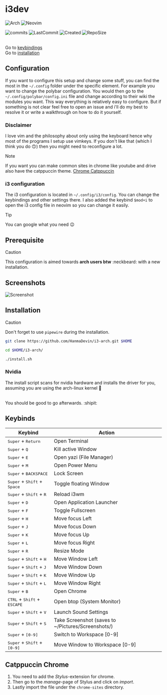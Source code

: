 # i3dev

![Arch](https://img.shields.io/badge/Arch-blue?style=for-the-badge&logo=archlinux&logoColor=white)
![Neovim](https://img.shields.io/badge/NeoVim-%2357A143.svg?&style=for-the-badge&logo=neovim&logoColor=white)

![commits](https://img.shields.io/github/commit-activity/t/HanmaDevin/i3-arch)
![LastCommit](https://img.shields.io/github/last-commit/HanmaDevin/i3-arch)
![Created](https://img.shields.io/github/created-at/HanmaDevin/i3-arch)
![RepoSize](https://img.shields.io/github/repo-size/HanmaDevin/i3-arch) <br><br>

Go to [keybindings](#keybinds)<br>
Go to [installation](#installation)<br>

## Configuration

If you want to configure this setup and change some stuff, you can find the most in the `~/.config` folder under the specific
element. For example you want to change the polybar configuration. You would then 
go to the `~/.config/polybar/config.ini` file and change according to their wiki the modules you want. This way everything is 
relatively easy to configure. But if something is not clear feel free to open an issue and i'll do my best to resolve it or
write a walkthrough on how to do it yourself.

### Disclaimer

I love vim and the philosophy about only using the keyboard hence why most of the programs I setup use vimkeys.
If you don't like that (which I think you do :upside_down_face:) then you might need to reconfigure a lot.

> [!NOTE]
> If you want you can make common sites in chrome like youtube and drive also have the catppuccin theme.
> [Chrome Catppuccin](#catppuccin-chrome)

### i3 configuration

The i3 configuration is located in `~/.config/i3/config`. You can change the keybindings and other settings there.
I also added the keybind `$mod+i` to open the i3 config file in neovim so you can change it easily.

> [!TIP]
> You can google what you need :wink:

## Prerequisite

> [!CAUTION]
> This configuration is aimed towards __arch users btw__ :neckbeard: with a new installation.

## Screenshots
![Screenshot](https://raw.githubusercontent.com/HanmaDevin/i3-arch/master/img/2025-07-15_22-37-57_FlameShot.png)

## Installation

> [!CAUTION]
> Don't forget to use `pipewire` during the installation.

```bash
git clone https://github.com/HanmaDevin/i3-arch.git $HOME
```

```bash
cd $HOME/i3-arch/
```

```bash
./install.sh
```


### Nvidia

The install script scans for nvidia hardware and installs the driver for you,
assuming you are using the arch-linux kernel :kiss:

<br>
You should be good to go afterwards. :shipit:

## Keybinds

Keybind | Action
--- | --- 
<kbd>Super</kbd> + <kbd>Return</kbd> | Open Terminal
<kbd>Super</kbd> + <kbd>Q</kbd> | Kill active Window
<kbd>Super</kbd> + <kbd>E</kbd> | Open yazi (File Manager)
<kbd>Super</kbd> + <kbd>M</kbd> | Open Power Menu
<kbd>Super</kbd> + <kbd>BACKSPACE</kbd> | Lock Screen
<kbd>Super</kbd> + <kbd>Shift</kbd> + <kbd>Space</kbd> | Toggle floating Window
<kbd>Super</kbd> + <kbd>Shift</kbd> + <kbd>R</kbd> | Reload i3wm
<kbd>Super</kbd> + <kbd>D</kbd> | Open Application Launcher
<kbd>Super</kbd> + <kbd>F</kbd> | Toggle Fullscreen
<kbd>Super</kbd> + <kbd>H</kbd> | Move focus Left
<kbd>Super</kbd> + <kbd>J</kbd> | Move focus Down
<kbd>Super</kbd> + <kbd>K</kbd> | Move focus Up
<kbd>Super</kbd> + <kbd>L</kbd> | Move focus Right
<kbd>Super</kbd> + <kbd>R</kbd>| Resize Mode
<kbd>Super</kbd> + <kbd>Shift</kbd> + <kbd>H</kbd>| Move Window Left
<kbd>Super</kbd> + <kbd>Shift</kbd> + <kbd>J</kbd>| Move Window Down
<kbd>Super</kbd> + <kbd>Shift</kbd> + <kbd>K</kbd>| Move Window Up
<kbd>Super</kbd> + <kbd>Shift</kbd> + <kbd>L</kbd>| Move Window Right
<kbd>Super</kbd> + <kbd>B</kbd> | Open Chrome
<kbd>CTRL</kbd> + <kbd>Shift</kbd> + <kbd>ESCAPE</kbd> | Open btop (System Monitor)
<kbd>Super</kbd> + <kbd>Shift</kbd> + <kbd>V</kbd>| Launch Sound Settings
<kbd>Super</kbd> + <kbd>Shift</kbd> + <kbd>S</kbd>| Take Screenshot (saves to ~/Pictures/Screenshots/)
<kbd>Super</kbd> + <kbd>[0-9]</kbd> | Switch to Workspace [0-9]
<kbd>Super</kbd> + <kbd>Shift</kbd> + <kbd>[0-9]</kbd> | Move Window to Workspace [0-9]

## Catppuccin Chrome

1. You need to add the *Stylus*-extension for chrome. 
2. Then go to the *manage*-page of Stylus and click on *import*.
3. Lastly import the file under the `chrome-sites` directory.

